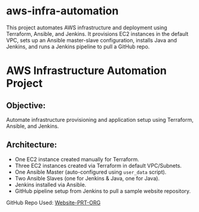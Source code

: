 # aws-infra-automation
This project automates AWS infrastructure and deployment using Terraform, Ansible, and Jenkins. It provisions EC2 instances in the default VPC, sets up an Ansible master-slave configuration, installs Java and Jenkins, and runs a Jenkins pipeline to pull a GitHub repo.

# AWS Infrastructure Automation Project

## Objective:
Automate infrastructure provisioning and application setup using Terraform, Ansible, and Jenkins.

## Architecture:
- One EC2 instance created manually for Terraform.
- Three EC2 instances created via Terraform in default VPC/Subnets.
- One Ansible Master (auto-configured using `user_data` script).
- Two Ansible Slaves (one for Jenkins & Java, one for Java).
- Jenkins installed via Ansible.
- GitHub pipeline setup from Jenkins to pull a sample website repository.

GitHub Repo Used: [Website-PRT-ORG](https://github.com/Sameer-8080/Website-PRT-ORG)
